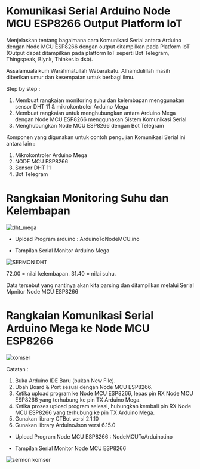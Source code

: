# Komunikasi Serial Arduino Node MCU ESP8266 Output Platform IoT
Menjelaskan tentang bagaimana cara Komunikasi Serial antara Arduino dengan Node MCU ESP8266 dengan output ditampilkan pada Platform IoT (Output dapat ditampilkan pada platform IoT seperti Bot Telegram, Thingspeak, Blynk, Thinker.io dsb). 

Assalamualaikum Warahmatullah Wabarakatu.
Alhamdulillah masih diberikan umur dan kesempatan untuk berbagi ilmu.

Step by step :
1. Membuat rangkaian monitoring suhu dan kelembapan menggunakan sensor DHT 11 & mikrokontroler Arduino Mega
2. Membuat rangkaian untuk menghubungkan antara Arduino Mega dengan Node MCU ESP8266 menggunakan Sistem Komunikasi Serial
3. Menghubungkan Node MCU ESP8266 dengan Bot Telegram 

Komponen yang digunakan untuk contoh pengujian Komunikasi Serial ini antara lain :
  1. Mikrokontroler Arduino Mega 
  2. NODE MCU ESP8266
  3. Sensor DHT 11
  4. Bot Telegram

# Rangkaian Monitoring Suhu dan Kelembapan
![dht_mega](https://github.com/fauzanmn/Komunikasi-Serial-Arduino-Node-MCU-ESP8266-Output-Bot-Telegram/assets/100438762/120eff92-39d2-4cbd-8eeb-000fbdedcc28)

- Upload Program arduino : ArduinoToNodeMCU.ino

- Tampilan Serial Monitor Arduino Mega

![SERMON DHT](https://github.com/fauzanmn/Komunikasi-Serial-Arduino-Node-MCU-ESP8266-Output-Bot-Telegram/assets/100438762/a68068da-3c2c-4339-88ff-47c759880147)

72.00 = nilai kelembapan.
31.40 = nilai suhu.

Data tersebut yang nantinya akan kita parsing dan ditampilkan melalui Serial Mpnitor Node MCU ESP8266

# Rangkaian Komunikasi Serial Arduino Mega ke Node MCU ESP8266
![komser](https://github.com/fauzanmn/Komunikasi-Serial-Arduino-Node-MCU-ESP8266-Output-Platform-IoT/assets/100438762/31639290-0137-4f3f-8abb-4b43686a3a77)

Catatan :
  1. Buka Arduino IDE Baru (bukan New File).
  2. Ubah Board & Port sesuai dengan Node MCU ESP8266.
  3. Ketika upload program ke Node MCU ESP8266, lepas pin RX Node MCU ESP8266 yang terhubung ke pin TX Arduino Mega.
  4. Ketika proses upload program selesai, hubungkan kembali pin RX Node MCU ESP8266 yang terhubung ke pin TX Arduino Mega.
  5. Gunakan library CTBot versi 2.1.10
  6. Gunakan library ArduinoJson versi 6.15.0

- Upload Program Node MCU ESP8266 : NodeMCUToArduino.ino

- Tampilan Serial Monitor Node MCU ESP8266

![sermon komser](https://github.com/fauzanmn/Komunikasi-Serial-Arduino-Node-MCU-ESP8266-Output-Platform-IoT/assets/100438762/579a7542-ab52-4ac4-9479-b79c0424bf0c)



